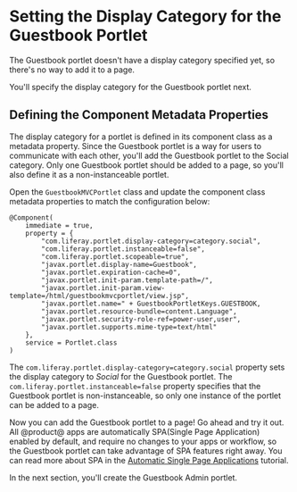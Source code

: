 # Setting the Display Category for the Guestbook Portlet

The Guestbook portlet doesn't have a display category specified yet, so there's 
no way to add it to a page. 

You'll specify the display category for the Guestbook portlet next.

## Defining the Component Metadata Properties

The display category for a portlet is defined in its component class as a 
metadata property. Since the Guestbook portlet is a way for users to communicate 
with each other, you'll add the Guestbook portlet to the Social category. Only 
one Guestbook portlet should be added to a page, so you'll also define it as a 
non-instanceable portlet.

Open the `GuestbookMVCPortlet` class and update the component class metadata 
properties to match the configuration below:

    @Component(
    	immediate = true,
    	property = {
    		"com.liferay.portlet.display-category=category.social",
    		"com.liferay.portlet.instanceable=false",
    		"com.liferay.portlet.scopeable=true",
    		"javax.portlet.display-name=Guestbook",
    		"javax.portlet.expiration-cache=0",
    		"javax.portlet.init-param.template-path=/",
    		"javax.portlet.init-param.view-template=/html/guestbookmvcportlet/view.jsp",
    		"javax.portlet.name=" + GuestbookPortletKeys.GUESTBOOK,
    		"javax.portlet.resource-bundle=content.Language",
    		"javax.portlet.security-role-ref=power-user,user",
    		"javax.portlet.supports.mime-type=text/html"
    	},
    	service = Portlet.class
    )
    
The `com.liferay.portlet.display-category=category.social` property sets the 
display category to *Social* for the Guestbook portlet. The 
`com.liferay.portlet.instanceable=false` property specifies that the Guestbook 
portlet is non-instanceable, so only one instance of the portlet can be added to 
a page. 
 
Now you can add the Guestbook portlet to a page! Go ahead and try it out. All 
@product@ apps are automatically SPA(Single Page Application) enabled by 
default, and require no changes to your apps or workflow, so the Guestbook 
portlet can take advantage of SPA features right away. You can read more about 
SPA in the [Automatic Single Page Applications](/develop/tutorials/-/knowledge_base/7-0/automatic-single-page-applications) 
tutorial.

In the next section, you'll create the Guestbook Admin portlet.